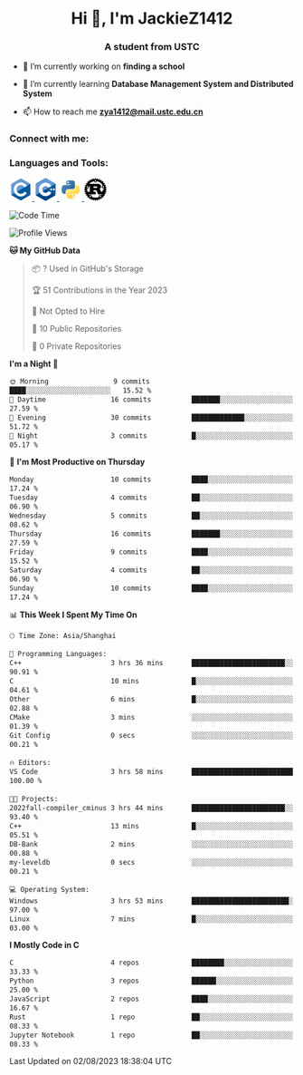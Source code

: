 <h1 align="center">Hi 👋, I'm JackieZ1412</h1>
<h3 align="center">A student from USTC</h3>

- 🔭 I’m currently working on **finding a school**

- 🌱 I’m currently learning **Database Management System and Distributed System**

- 📫 How to reach me **zya1412@mail.ustc.edu.cn**

<h3 align="left">Connect with me:</h3>
<p align="left">
</p>

<h3 align="left">Languages and Tools:</h3>
<p align="left"> <a href="https://www.cprogramming.com/" target="_blank" rel="noreferrer"> <img src="https://raw.githubusercontent.com/devicons/devicon/master/icons/c/c-original.svg" alt="c" width="40" height="40"/> </a> <a href="https://www.w3schools.com/cpp/" target="_blank" rel="noreferrer"> <img src="https://raw.githubusercontent.com/devicons/devicon/master/icons/cplusplus/cplusplus-original.svg" alt="cplusplus" width="40" height="40"/> </a> <a href="https://www.python.org" target="_blank" rel="noreferrer"> <img src="https://raw.githubusercontent.com/devicons/devicon/master/icons/python/python-original.svg" alt="python" width="40" height="40"/> </a> <a href="https://www.rust-lang.org" target="_blank" rel="noreferrer"> <img src="https://raw.githubusercontent.com/devicons/devicon/master/icons/rust/rust-plain.svg" alt="rust" width="40" height="40"/> </a> </p>



<!--START_SECTION:waka-->
![Code Time](http://img.shields.io/badge/Code%20Time-488%20hrs%2026%20mins-blue)

![Profile Views](http://img.shields.io/badge/Profile%20Views-0-blue)

**🐱 My GitHub Data** 

> 📦 ? Used in GitHub's Storage 
 > 
> 🏆 51 Contributions in the Year 2023
 > 
> 🚫 Not Opted to Hire
 > 
> 📜 10 Public Repositories 
 > 
> 🔑 0 Private Repositories 
 > 
**I'm a Night 🦉** 

```text
🌞 Morning                9 commits           ████░░░░░░░░░░░░░░░░░░░░░   15.52 % 
🌆 Daytime                16 commits          ███████░░░░░░░░░░░░░░░░░░   27.59 % 
🌃 Evening                30 commits          █████████████░░░░░░░░░░░░   51.72 % 
🌙 Night                  3 commits           █░░░░░░░░░░░░░░░░░░░░░░░░   05.17 % 
```
📅 **I'm Most Productive on Thursday** 

```text
Monday                   10 commits          ████░░░░░░░░░░░░░░░░░░░░░   17.24 % 
Tuesday                  4 commits           ██░░░░░░░░░░░░░░░░░░░░░░░   06.90 % 
Wednesday                5 commits           ██░░░░░░░░░░░░░░░░░░░░░░░   08.62 % 
Thursday                 16 commits          ███████░░░░░░░░░░░░░░░░░░   27.59 % 
Friday                   9 commits           ████░░░░░░░░░░░░░░░░░░░░░   15.52 % 
Saturday                 4 commits           ██░░░░░░░░░░░░░░░░░░░░░░░   06.90 % 
Sunday                   10 commits          ████░░░░░░░░░░░░░░░░░░░░░   17.24 % 
```


📊 **This Week I Spent My Time On** 

```text
🕑︎ Time Zone: Asia/Shanghai

💬 Programming Languages: 
C++                      3 hrs 36 mins       ███████████████████████░░   90.91 % 
C                        10 mins             █░░░░░░░░░░░░░░░░░░░░░░░░   04.61 % 
Other                    6 mins              █░░░░░░░░░░░░░░░░░░░░░░░░   02.88 % 
CMake                    3 mins              ░░░░░░░░░░░░░░░░░░░░░░░░░   01.39 % 
Git Config               0 secs              ░░░░░░░░░░░░░░░░░░░░░░░░░   00.21 % 

🔥 Editors: 
VS Code                  3 hrs 58 mins       █████████████████████████   100.00 % 

🐱‍💻 Projects: 
2022fall-compiler_cminus 3 hrs 44 mins       ███████████████████████░░   93.40 % 
C++                      13 mins             █░░░░░░░░░░░░░░░░░░░░░░░░   05.51 % 
DB-Bank                  2 mins              ░░░░░░░░░░░░░░░░░░░░░░░░░   00.88 % 
my-leveldb               0 secs              ░░░░░░░░░░░░░░░░░░░░░░░░░   00.21 % 

💻 Operating System: 
Windows                  3 hrs 53 mins       ████████████████████████░   97.00 % 
Linux                    7 mins              █░░░░░░░░░░░░░░░░░░░░░░░░   03.00 % 
```

**I Mostly Code in C** 

```text
C                        4 repos             ████████░░░░░░░░░░░░░░░░░   33.33 % 
Python                   3 repos             ██████░░░░░░░░░░░░░░░░░░░   25.00 % 
JavaScript               2 repos             ████░░░░░░░░░░░░░░░░░░░░░   16.67 % 
Rust                     1 repo              ██░░░░░░░░░░░░░░░░░░░░░░░   08.33 % 
Jupyter Notebook         1 repo              ██░░░░░░░░░░░░░░░░░░░░░░░   08.33 % 
```




 Last Updated on 02/08/2023 18:38:04 UTC
<!--END_SECTION:waka-->
